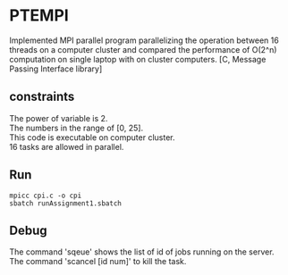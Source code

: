 # PTEMPI
Implemented MPI parallel program parallelizing the operation between 16 threads on a computer cluster and compared the performance of O(2^n) computation on single laptop with on cluster computers. [C, Message Passing Interface library]

## constraints
The power of variable is 2.<br>
The numbers in the range of [0, 25].<br>
This code is executable on computer cluster.<br>
16 tasks are allowed in parallel.<br>

## Run
```
mpicc cpi.c -o cpi  
sbatch runAssignment1.sbatch  
```

## Debug
The command 'sqeue' shows the list of id of jobs running on the server.<br>
The command 'scancel [id num]' to kill the task.<br>
